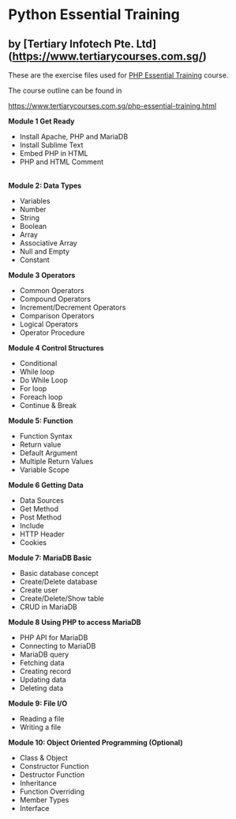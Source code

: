 # Python Essential Training
## by [Tertiary Infotech Pte. Ltd] (https://www.tertiarycourses.com.sg/)

These are the exercise files used for [PHP Essential Training](https://www.tertiarycourses.com.sg/php-essential-training.html) course. 

The course outline can be found in 

https://www.tertiarycourses.com.sg/php-essential-training.html


<p><strong>Module 1 Get Ready</strong></p>
<ul>
<li>Install Apache, PHP and MariaDB</li>
<li>Install Sublime Text</li>
<li>Embed PHP in HTML</li>
<li>PHP and HTML Comment</li>
</ul>
<p><br /><strong>Module 2: Data Types</strong></p>
<ul>
<li>Variables</li>
<li>Number</li>
<li>String</li>
<li>Boolean</li>
<li>Array</li>
<li>Associative Array</li>
<li>Null and Empty</li>
<li>Constant</li>
</ul>
<p><strong>Module 3 Operators</strong></p>
<ul>
<li>Common Operators</li>
<li>Compound Operators</li>
<li>Increment/Decrement Operators</li>
<li>Comparison Operators</li>
<li>Logical Operators</li>
<li>Operator Procedure</li>
</ul>
<p><strong>Module 4 Control Structures</strong></p>
<ul>
<li>Conditional</li>
<li>While loop</li>
<li>Do While Loop</li>
<li>For loop</li>
<li>Foreach loop</li>
<li>Continue &amp; Break</li>
</ul>
<p><strong>Module 5: Function</strong></p>
<ul>
<li>Function Syntax</li>
<li>Return value</li>
<li>Default Argument</li>
<li>Multiple Return Values</li>
<li>Variable Scope</li>
</ul>
<p><strong>Module 6 Getting Data</strong></p>
<ul>
<li>Data Sources</li>
<li>Get Method</li>
<li>Post Method&nbsp;</li>
<li>Include</li>
<li>HTTP Header</li>
<li>Cookies</li>
</ul>
<p><strong>Module 7: MariaDB Basic</strong></p>
<ul>
<li>Basic database concept</li>
<li>Create/Delete database</li>
<li>Create user</li>
<li>Create/Delete/Show table</li>
<li>CRUD in MariaDB</li>
</ul>
<p><strong>Module 8 Using PHP to access MariaDB</strong></p>
<ul>
<li>PHP API for MariaDB</li>
<li>Connecting to MariaDB</li>
<li>MariaDB query</li>
<li>Fetching data</li>
<li>Creating record</li>
<li>Updating data</li>
<li>Deleting data</li>
</ul>
<p><strong>Module 9: File I/O</strong></p>
<ul>
<li>Reading a file</li>
<li>Writing a file</li>
</ul>
<p><strong>Module 10: Object Oriented Programming (Optional)</strong></p>
<ul>
<li>Class &amp; Object</li>
<li>Constructor Function</li>
<li>Destructor Function</li>
<li>Inheritance</li>
<li>Function Overriding</li>
<li>Member Types</li>
<li>Interface</li>
</ul>
